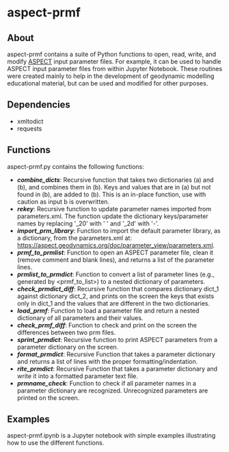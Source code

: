 # aspect-prmf 

## About
aspect-prmf contains a suite of Python functions to open, read, write, and modify [ASPECT](https://aspect.geodynamics.org/) input parameter files. For example, it can be used to handle ASPECT input parameter files from within Jupyter Notebook. These routines were created mainly to help in the development of geodynamic modelling educational material, but can be used and modified for other purposes.

## Dependencies
- xmltodict
- requests

## Functions
aspect-prmf.py contains the following functions:

- ***combine_dicts***: Recursive function that takes two dictionaries (a) and (b), and combines them in (b). Keys and values that are in (a) but not found in (b), are added to (b). This is an in-place function, use with caution as input b is overwritten.
- ***rekey***: Recursive function to update parameter names imported from parameters.xml. The function update the dictionary keys/parameter names by replacing '_20' with ' ' and '_2d' with '-'.
- ***import_prm_library***: Function to import the default parameter library, as a dictionary, from the parameters.xml at: https://aspect.geodynamics.org/doc/parameter_view/parameters.xml.
- ***prmf_to_prmlist***: Function to open an ASPECT parameter file, clean it (remove comment and blank lines), and returns a list of the parameter lines.
- ***prmlist_to_prmdict***: Function to convert a list of parameter lines (e.g., generated by <prmf_to_list>) to a nested dictionary of parameters.
- ***check_prmdict_diff***: Recursive function that compares dictionary dict_1 against dictionary dict_2, and prints on the screen the keys that exists only in dict_1 and the values that are different in the two dictionaries.
- ***load_prmf***: Function to load a parameter file and return a nested dictionary of all parameters and their values.
- ***check_prmf_diff***: Function to check and print on the screen the differences between two prm files.
- ***sprint_prmdict***: Recursive function to print ASPECT parameters from a parameter dictionary on the screen.
- ***format_prmdict***: Recursive Function that takes a parameter dictionary and returns a list of lines with the proper formatting/indentation.
- ***rite_prmdict***: Recursive Function that takes a parameter dictionary and write it into a formatted parameter text file.
- ***prmname_check***:  Function to check if all parameter names in a parameter dictionary are recognized. Unrecognized parameters are printed on the screen.

## Examples
aspect-prmf.ipynb is a Jupyter notebook with simple examples illustrating how to use the different functions.
